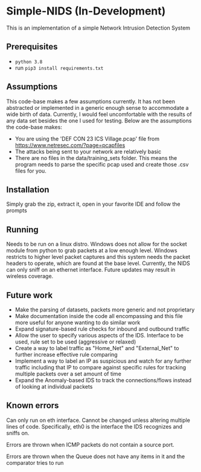 # Simple-NIDS (In-Development)
This is an implementation of a simple Network Intrusion Detection System

## Prerequisites 
- `python 3.8`
- run `pip3 install requirements.txt`

## Assumptions
This code-base makes a few assumptions currently. It has not been abstracted or implemented in a generic enough sense to
accommodate a wide birth of data. Currently, I would feel uncomfortable with the results of any data set besides the one
I used for testing. Below are the assumptions the code-base makes:
- You are using the 'DEF CON 23 ICS Village.pcap' file from https://www.netresec.com/?page=pcapfiles 
- The attacks being sent to your network are relatively basic
- There are no files in the data/training_sets folder. This means the program needs to parse the specific pcap used and create those .csv files for you.

## Installation 
Simply grab the zip, extract it, open in your favorite IDE and follow the prompts

## Running
Needs to be run on a linux distro. Windows does not allow for the socket module from python to grab packets at a low 
enough level.
Windows restricts to higher level packet captures and this system needs the packet headers to operate, which are found 
at the base level.
Currently, the NIDS can only sniff on an ethernet interface. Future updates may result in wireless coverage. 

## Future work
- Make the parsing of datasets, packets more generic and not proprietary 
- Make documentation inside the code all encompassing and this file more useful for anyone wanting to do similar work
- Expand signature-based rule checks for inbound and outbound traffic
- Allow the user to specify various aspects of the IDS. Interface to be used, rule set to be used (aggressive or relaxed) 
- Create a way to label traffic as "Home_Net" and "External_Net" to further increase effective rule comparing
- Implement a way to label an IP as suspicious and watch for any further traffic including that IP to compare against specific rules for tracking multiple packets over a set amount of time
- Expand the Anomaly-based IDS to track the connections/flows instead of looking at individual packets

## Known errors
Can only run on eth interface. Cannot be changed unless altering multiple lines of code.
Specifically, eth0 is the interface the IDS recognizes and sniffs on.

Errors are thrown when ICMP packets do not contain a source port.

Errors are thrown when the Queue does not have any items in it and the comparator tries to run
